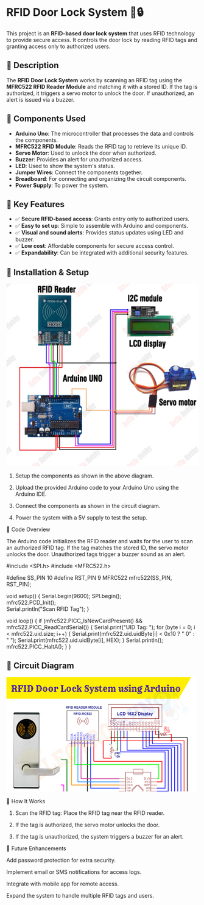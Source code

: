 # RFID Door Lock System 🚪🔒

This project is an **RFID-based door lock system** that uses RFID technology to provide secure access. It controls the door lock by reading RFID tags and granting access only to authorized users.

## 🔹 Description
The **RFID Door Lock System** works by scanning an RFID tag using the **MFRC522 RFID Reader Module** and matching it with a stored ID. If the tag is authorized, it triggers a servo motor to unlock the door. If unauthorized, an alert is issued via a buzzer.

## 🔹 Components Used
- **Arduino Uno**: The microcontroller that processes the data and controls the components.
- **MFRC522 RFID Module**: Reads the RFID tag to retrieve its unique ID.
- **Servo Motor**: Used to unlock the door when authorized.
- **Buzzer**: Provides an alert for unauthorized access.
- **LED**: Used to show the system's status.
- **Jumper Wires**: Connect the components together.
- **Breadboard**: For connecting and organizing the circuit components.
- **Power Supply**: To power the system.

## 🔹 Key Features
- ✅ **Secure RFID-based access**: Grants entry only to authorized users.
- ✅ **Easy to set up**: Simple to assemble with Arduino and components.
- ✅ **Visual and sound alerts**: Provides status updates using LED and buzzer.
- ✅ **Low cost**: Affordable components for secure access control.
- ✅ **Expandability**: Can be integrated with additional security features.

## 🔹 Installation & Setup

![Installation & Setup](rfid.png)

1. Setup the components as shown in the above diagram.

2. Upload the provided Arduino code to your Arduino Uno using the Arduino IDE.


3. Connect the components as shown in the circuit diagram.


4. Power the system with a 5V supply to test the setup.



🔹 Code Overview

The Arduino code initializes the RFID reader and waits for the user to scan an authorized RFID tag. If the tag matches the stored ID, the servo motor unlocks the door. Unauthorized tags trigger a buzzer sound as an alert.

#include <SPI.h>
#include <MFRC522.h>

#define SS_PIN 10
#define RST_PIN 9
MFRC522 mfrc522(SS_PIN, RST_PIN);

void setup() {
    Serial.begin(9600);
    SPI.begin();      
    mfrc522.PCD_Init();   
    Serial.println("Scan RFID Tag");
}

void loop() {
    if (mfrc522.PICC_IsNewCardPresent() && mfrc522.PICC_ReadCardSerial()) {
        Serial.print("UID Tag: ");
        for (byte i = 0; i < mfrc522.uid.size; i++) {
            Serial.print(mfrc522.uid.uidByte[i] < 0x10 ? " 0" : " ");
            Serial.print(mfrc522.uid.uidByte[i], HEX);
        }
        Serial.println();
        mfrc522.PICC_HaltA();
    }
}


## 🔹 Circuit Diagram
![Circuit Diagram](rfid_dl.png)

🔹 How It Works

1. Scan the RFID tag: Place the RFID tag near the RFID reader.


2. If the tag is authorized, the servo motor unlocks the door.


3. If the tag is unauthorized, the system triggers a buzzer for an alert.



🔹 Future Enhancements

Add password protection for extra security.

Implement email or SMS notifications for access logs.

Integrate with mobile app for remote access.

Expand the system to handle multiple RFID tags and users.
